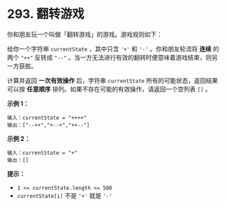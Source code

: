 # 293. 翻转游戏

你和朋友玩一个叫做「翻转游戏」的游戏。游戏规则如下：

给你一个字符串 `currentState` ，其中只含 `'+'` 和 `'-'` 。你和朋友轮流将 **连续** 的两个 `"++"` 反转成 `"--"` 。当一方无法进行有效的翻转时便意味着游戏结束，则另一方获胜。

计算并返回 **一次有效操作** 后，字符串 `currentState` 所有的可能状态，返回结果可以按 **任意顺序** 排列。如果不存在可能的有效操作，请返回一个空列表 `[]` 。

**示例 1：**

```()
输入：currentState = "++++"
输出：["--++","+--+","++--"]
```

**示例 2：**

```()
输入：currentState = "+"
输出：[]
```

**提示：**

- `1 <= currentState.length <= 500`
- `currentState[i]` 不是 `'+'` 就是 `'-'`
